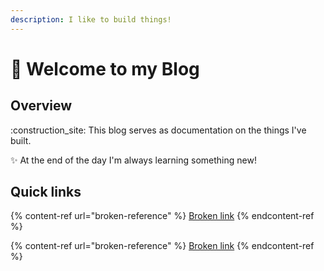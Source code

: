 ```yaml
---
description: I like to build things!
---
```


# 🐻 Welcome to my Blog

## Overview

:construction\_site: This blog serves as documentation on the things I've built.&#x20;

:sparkles:  At the end of the day I'm always learning something new!



## Quick links

{% content-ref url="broken-reference" %}
[Broken link](broken-reference)
{% endcontent-ref %}

{% content-ref url="broken-reference" %}
[Broken link](broken-reference)
{% endcontent-ref %}
